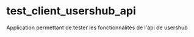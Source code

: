 # test_client_usershub_api
Application permettant de tester les fonctionnalités de l'api de usershub

